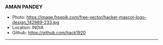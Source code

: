 ### AMAN PANDEY
- Photo: https://image.freepik.com/free-vector/hacker-mascot-logo-design_142989-233.jpg
- Location: INDIA
- Github: https://github.com/hack1920
***
